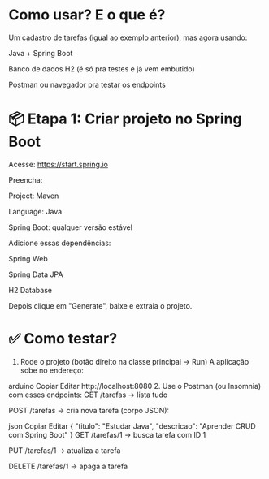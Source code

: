 # Como usar? E o que é?

Um cadastro de tarefas (igual ao exemplo anterior), mas agora usando:

Java + Spring Boot

Banco de dados H2 (é só pra testes e já vem embutido)

Postman ou navegador pra testar os endpoints

# 📦 Etapa 1: Criar projeto no Spring Boot
Acesse: https://start.spring.io

Preencha:

Project: Maven

Language: Java

Spring Boot: qualquer versão estável

Adicione essas dependências:

Spring Web

Spring Data JPA

H2 Database

Depois clique em "Generate", baixe e extraia o projeto.

# ✅ Como testar?
1. Rode o projeto (botão direito na classe principal → Run)
A aplicação sobe no endereço:

arduino
Copiar
Editar
http://localhost:8080
2. Use o Postman (ou Insomnia) com esses endpoints:
GET /tarefas → lista tudo

POST /tarefas → cria nova tarefa (corpo JSON):

json
Copiar
Editar
{
  "titulo": "Estudar Java",
  "descricao": "Aprender CRUD com Spring Boot"
}
GET /tarefas/1 → busca tarefa com ID 1

PUT /tarefas/1 → atualiza a tarefa

DELETE /tarefas/1 → apaga a tarefa

